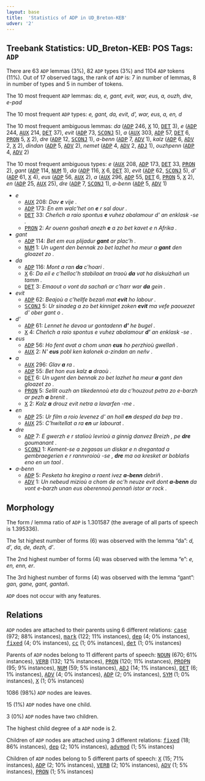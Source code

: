 ```yaml
---
layout: base
title:  'Statistics of ADP in UD_Breton-KEB'
udver: '2'
---
```


## Treebank Statistics: UD_Breton-KEB: POS Tags: `ADP`

There are 63 `ADP` lemmas (3%), 82 `ADP` types (3%) and 1104 `ADP` tokens (11%).
Out of 17 observed tags, the rank of `ADP` is: 7 in number of lemmas, 8 in number of types and 5 in number of tokens.

The 10 most frequent `ADP` lemmas: <em>da, e, gant, evit, war, eus, a, ouzh, dre, e-pad</em>

The 10 most frequent `ADP` types:  <em>e, gant, da, evit, d', war, eus, a, en, d</em>

The 10 most frequent ambiguous lemmas: <em>da</em> (<tt><a href="br_keb-pos-ADP.html">ADP</a></tt> 246, <tt><a href="br_keb-pos-X.html">X</a></tt> 10, <tt><a href="br_keb-pos-DET.html">DET</a></tt> 3), <em>e</em> (<tt><a href="br_keb-pos-ADP.html">ADP</a></tt> 244, <tt><a href="br_keb-pos-AUX.html">AUX</a></tt> 214, <tt><a href="br_keb-pos-DET.html">DET</a></tt> 37), <em>evit</em> (<tt><a href="br_keb-pos-ADP.html">ADP</a></tt> 73, <tt><a href="br_keb-pos-SCONJ.html">SCONJ</a></tt> 5), <em>a</em> (<tt><a href="br_keb-pos-AUX.html">AUX</a></tt> 303, <tt><a href="br_keb-pos-ADP.html">ADP</a></tt> 57, <tt><a href="br_keb-pos-DET.html">DET</a></tt> 6, <tt><a href="br_keb-pos-PRON.html">PRON</a></tt> 5, <tt><a href="br_keb-pos-X.html">X</a></tt> 2), <em>dre</em> (<tt><a href="br_keb-pos-ADP.html">ADP</a></tt> 12, <tt><a href="br_keb-pos-SCONJ.html">SCONJ</a></tt> 1), <em>a-benn</em> (<tt><a href="br_keb-pos-ADP.html">ADP</a></tt> 7, <tt><a href="br_keb-pos-ADV.html">ADV</a></tt> 1), <em>kalz</em> (<tt><a href="br_keb-pos-ADP.html">ADP</a></tt> 6, <tt><a href="br_keb-pos-ADV.html">ADV</a></tt> 2, <tt><a href="br_keb-pos-X.html">X</a></tt> 2), <em>dindan</em> (<tt><a href="br_keb-pos-ADP.html">ADP</a></tt> 5, <tt><a href="br_keb-pos-ADV.html">ADV</a></tt> 2), <em>nemet</em> (<tt><a href="br_keb-pos-ADP.html">ADP</a></tt> 4, <tt><a href="br_keb-pos-ADV.html">ADV</a></tt> 2, <tt><a href="br_keb-pos-ADJ.html">ADJ</a></tt> 1), <em>ouzhpenn</em> (<tt><a href="br_keb-pos-ADP.html">ADP</a></tt> 4, <tt><a href="br_keb-pos-ADV.html">ADV</a></tt> 2)

The 10 most frequent ambiguous types:  <em>e</em> (<tt><a href="br_keb-pos-AUX.html">AUX</a></tt> 208, <tt><a href="br_keb-pos-ADP.html">ADP</a></tt> 173, <tt><a href="br_keb-pos-DET.html">DET</a></tt> 33, <tt><a href="br_keb-pos-PRON.html">PRON</a></tt> 2), <em>gant</em> (<tt><a href="br_keb-pos-ADP.html">ADP</a></tt> 114, <tt><a href="br_keb-pos-NUM.html">NUM</a></tt> 1), <em>da</em> (<tt><a href="br_keb-pos-ADP.html">ADP</a></tt> 116, <tt><a href="br_keb-pos-X.html">X</a></tt> 6, <tt><a href="br_keb-pos-DET.html">DET</a></tt> 3), <em>evit</em> (<tt><a href="br_keb-pos-ADP.html">ADP</a></tt> 62, <tt><a href="br_keb-pos-SCONJ.html">SCONJ</a></tt> 5), <em>d'</em> (<tt><a href="br_keb-pos-ADP.html">ADP</a></tt> 61, <tt><a href="br_keb-pos-X.html">X</a></tt> 4), <em>eus</em> (<tt><a href="br_keb-pos-ADP.html">ADP</a></tt> 56, <tt><a href="br_keb-pos-AUX.html">AUX</a></tt> 2), <em>a</em> (<tt><a href="br_keb-pos-AUX.html">AUX</a></tt> 296, <tt><a href="br_keb-pos-ADP.html">ADP</a></tt> 55, <tt><a href="br_keb-pos-DET.html">DET</a></tt> 6, <tt><a href="br_keb-pos-PRON.html">PRON</a></tt> 5, <tt><a href="br_keb-pos-X.html">X</a></tt> 2), <em>en</em> (<tt><a href="br_keb-pos-ADP.html">ADP</a></tt> 25, <tt><a href="br_keb-pos-AUX.html">AUX</a></tt> 25), <em>dre</em> (<tt><a href="br_keb-pos-ADP.html">ADP</a></tt> 7, <tt><a href="br_keb-pos-SCONJ.html">SCONJ</a></tt> 1), <em>a-benn</em> (<tt><a href="br_keb-pos-ADP.html">ADP</a></tt> 5, <tt><a href="br_keb-pos-ADV.html">ADV</a></tt> 1)


* <em>e</em>
  * <tt><a href="br_keb-pos-AUX.html">AUX</a></tt> 208: <em>Dav <b>e</b> vije .</em>
  * <tt><a href="br_keb-pos-ADP.html">ADP</a></tt> 173: <em>En em walc'het on <b>e</b> r sal dour .</em>
  * <tt><a href="br_keb-pos-DET.html">DET</a></tt> 33: <em>Cheñch a raio spontus <b>e</b> vuhez abalamour d' an enklask -se .</em>
  * <tt><a href="br_keb-pos-PRON.html">PRON</a></tt> 2: <em>Ar ouenn goshañ anezh <b>e</b> a zo bet kavet e n Afrika .</em>
* <em>gant</em>
  * <tt><a href="br_keb-pos-ADP.html">ADP</a></tt> 114: <em>Bet em eus plijadur <b>gant</b> ar plac'h .</em>
  * <tt><a href="br_keb-pos-NUM.html">NUM</a></tt> 1: <em>Un ugent den bennak zo bet lazhet ha meur a <b>gant</b> den gloazet zo .</em>
* <em>da</em>
  * <tt><a href="br_keb-pos-ADP.html">ADP</a></tt> 116: <em>Mont a ran <b>da</b> c'hoari .</em>
  * <tt><a href="br_keb-pos-X.html">X</a></tt> 6: <em>Da eil e c'helloc'h stabilaat an traoù <b>da</b> vat ha diskuizhañ un tamm .</em>
  * <tt><a href="br_keb-pos-DET.html">DET</a></tt> 3: <em>Emaout o vont da sachañ ar c'harr war <b>da</b> gein .</em>
* <em>evit</em>
  * <tt><a href="br_keb-pos-ADP.html">ADP</a></tt> 62: <em>Beajoù a c'hellfe bezañ mat <b>evit</b> ho labour .</em>
  * <tt><a href="br_keb-pos-SCONJ.html">SCONJ</a></tt> 5: <em>Ur sinadeg a zo bet kinniget zoken <b>evit</b> ma vefe paouezet d' ober gant o .</em>
* <em>d'</em>
  * <tt><a href="br_keb-pos-ADP.html">ADP</a></tt> 61: <em>Lennet he devoa ur gontadenn <b>d'</b> he bugel .</em>
  * <tt><a href="br_keb-pos-X.html">X</a></tt> 4: <em>Cheñch a raio spontus e vuhez abalamour <b>d'</b> an enklask -se .</em>
* <em>eus</em>
  * <tt><a href="br_keb-pos-ADP.html">ADP</a></tt> 56: <em>Ho fent avat a chom unan <b>eus</b> ho perzhioù gwellañ .</em>
  * <tt><a href="br_keb-pos-AUX.html">AUX</a></tt> 2: <em>N' <b>eus</b> pobl ken kalonek a-zindan an neñv .</em>
* <em>a</em>
  * <tt><a href="br_keb-pos-AUX.html">AUX</a></tt> 296: <em>Glav <b>a</b> ra .</em>
  * <tt><a href="br_keb-pos-ADP.html">ADP</a></tt> 55: <em>Bet hon eus kalz <b>a</b> draoù .</em>
  * <tt><a href="br_keb-pos-DET.html">DET</a></tt> 6: <em>Un ugent den bennak zo bet lazhet ha meur <b>a</b> gant den gloazet zo .</em>
  * <tt><a href="br_keb-pos-PRON.html">PRON</a></tt> 5: <em>Sellit ouzh an tikedennoù eta da c'houzout petra zo e-barzh ar pezh <b>a</b> brenit .</em>
  * <tt><a href="br_keb-pos-X.html">X</a></tt> 2: <em>Kalz <b>a</b> drouz evit netra a lavarfen -me .</em>
* <em>en</em>
  * <tt><a href="br_keb-pos-ADP.html">ADP</a></tt> 25: <em>Ur film a roio levenez d' an holl <b>en</b> desped da bep tra .</em>
  * <tt><a href="br_keb-pos-AUX.html">AUX</a></tt> 25: <em>C’hwitellat a ra <b>en</b> ur labourat .</em>
* <em>dre</em>
  * <tt><a href="br_keb-pos-ADP.html">ADP</a></tt> 7: <em>E gwerzh e r stalioù levrioù a ginnig danvez Breizh , pe <b>dre</b> goumanant .</em>
  * <tt><a href="br_keb-pos-SCONJ.html">SCONJ</a></tt> 1: <em>Kement-se a zegasas un diskar e n dregantad a gembraegerien e r rannvroioù -se , <b>dre</b> ma oa kresket ar boblañs eno en un taol .</em>
* <em>a-benn</em>
  * <tt><a href="br_keb-pos-ADP.html">ADP</a></tt> 5: <em>Pesketa ha kregina a raent ivez <b>a-benn</b> debriñ .</em>
  * <tt><a href="br_keb-pos-ADV.html">ADV</a></tt> 1: <em>Un nebeud mizioù a chom de oc'h neuze evit dont <b>a-benn</b> da vont e-barzh unan eus oberennoù pennañ istor ar rock .</em>

## Morphology

The form / lemma ratio of `ADP` is 1.301587 (the average of all parts of speech is 1.395336).

The 1st highest number of forms (6) was observed with the lemma “da”: <em>d, d', da, de, dezh, d’</em>.

The 2nd highest number of forms (4) was observed with the lemma “e”: <em>e, en, enn, er</em>.

The 3rd highest number of forms (4) was observed with the lemma “gant”: <em>gan, gane, gant, gantañ</em>.

`ADP` does not occur with any features.


## Relations

`ADP` nodes are attached to their parents using 6 different relations: <tt><a href="br_keb-dep-case.html">case</a></tt> (972; 88% instances), <tt><a href="br_keb-dep-mark.html">mark</a></tt> (122; 11% instances), <tt><a href="br_keb-dep-dep.html">dep</a></tt> (4; 0% instances), <tt><a href="br_keb-dep-fixed.html">fixed</a></tt> (4; 0% instances), <tt><a href="br_keb-dep-cc.html">cc</a></tt> (1; 0% instances), <tt><a href="br_keb-dep-det.html">det</a></tt> (1; 0% instances)

Parents of `ADP` nodes belong to 11 different parts of speech: <tt><a href="br_keb-pos-NOUN.html">NOUN</a></tt> (670; 61% instances), <tt><a href="br_keb-pos-VERB.html">VERB</a></tt> (132; 12% instances), <tt><a href="br_keb-pos-PRON.html">PRON</a></tt> (120; 11% instances), <tt><a href="br_keb-pos-PROPN.html">PROPN</a></tt> (95; 9% instances), <tt><a href="br_keb-pos-NUM.html">NUM</a></tt> (59; 5% instances), <tt><a href="br_keb-pos-ADJ.html">ADJ</a></tt> (14; 1% instances), <tt><a href="br_keb-pos-DET.html">DET</a></tt> (6; 1% instances), <tt><a href="br_keb-pos-ADV.html">ADV</a></tt> (4; 0% instances), <tt><a href="br_keb-pos-ADP.html">ADP</a></tt> (2; 0% instances), <tt><a href="br_keb-pos-SYM.html">SYM</a></tt> (1; 0% instances), <tt><a href="br_keb-pos-X.html">X</a></tt> (1; 0% instances)

1086 (98%) `ADP` nodes are leaves.

15 (1%) `ADP` nodes have one child.

3 (0%) `ADP` nodes have two children.

The highest child degree of a `ADP` node is 2.

Children of `ADP` nodes are attached using 3 different relations: <tt><a href="br_keb-dep-fixed.html">fixed</a></tt> (18; 86% instances), <tt><a href="br_keb-dep-dep.html">dep</a></tt> (2; 10% instances), <tt><a href="br_keb-dep-advmod.html">advmod</a></tt> (1; 5% instances)

Children of `ADP` nodes belong to 5 different parts of speech: <tt><a href="br_keb-pos-X.html">X</a></tt> (15; 71% instances), <tt><a href="br_keb-pos-ADP.html">ADP</a></tt> (2; 10% instances), <tt><a href="br_keb-pos-VERB.html">VERB</a></tt> (2; 10% instances), <tt><a href="br_keb-pos-ADV.html">ADV</a></tt> (1; 5% instances), <tt><a href="br_keb-pos-PRON.html">PRON</a></tt> (1; 5% instances)

